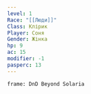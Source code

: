 ```yaml
---
level: 1
Race: "[[Люди]]"
Class: Клірик
Player: Соня
Gender: Жінка
hp: 9
ac: 15
modifier: -1
pasperc: 13
---
```


```custom-frames
frame: DnD Beyond Solaria
```